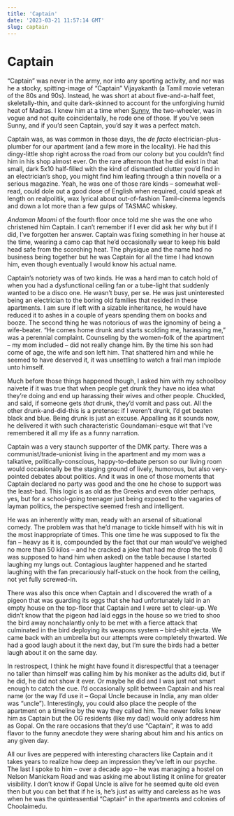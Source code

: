 ```yaml
---
title: 'Captain'
date: '2023-03-21 11:57:14 GMT'
slug: captain
---
```

Captain
=======

“Captain” was never in the army, nor into any sporting activity, and nor was he a stocky, spitting-image of “Captain” Vijayakanth (a Tamil movie veteran of the 80s and 90s). Instead, he was short at about five-and-a-half feet, skeletally-thin, and quite dark-skinned to account for the unforgiving humid heat of Madras. I knew him at a time when [Sunny](https://href.li/?https://en.wikipedia.org/wiki/Bajaj_Sunny), the two-wheeler, was in vogue and not quite coincidentally, he rode one of those. If you’ve seen Sunny, and if you’d seen Captain, you’d say it was a perfect match.

Captain was, as was common in those days, the _de facto_ electrician-plus-plumber for our apartment (and a few more in the locality). He had this dingy-little shop right across the road from our colony but you couldn’t find him in his shop almost ever. On the rare afternoon that he did exist in that small, dark 5x10 half-filled with the kind of dismantled clutter you’d find in an electrician’s shop, you might find him leafing through a thin novella or a serious magazine. Yeah, he was one of those rare kinds – somewhat well-read, could dole out a good dose of English when required, could speak at length on realpolitik, wax lyrical about out-of-fashion Tamil-cinema legends and down a lot more than a few gulps of TASMAC whiskey.

_Andaman Maami_ of the fourth floor once told me she was the one who christened him Captain. I can’t remember if I ever did ask her _why_ but if I did, I’ve forgotten her answer. Captain was fixing something in her house at the time, wearing a camo cap that he’d occasionally wear to keep his bald head safe from the scorching heat. The physique and the name had no business being together but he was Captain for all the time I had known him, even though eventually I would know his actual name.

Captain’s notoriety was of two kinds. He was a hard man to catch hold of when you had a dysfunctional ceiling fan or a tube-light that suddenly wanted to be a disco one. He wasn’t busy, per se. He was just uninterested being an electrician to the boring old families that resided in these apartments. I am sure if left with a sizable inheritance, he would have reduced it to ashes in a couple of years spending them on books and booze. The second thing he was notorious of was the ignominy of being a wife-beater. “He comes home drunk and starts scolding me, harassing me,” was a perennial complaint. Counseling by the women-folk of the apartment – my mom included – did not really change him. By the time his son had come of age, the wife and son left him. That shattered him and while he seemed to have deserved it, it was unsettling to watch a frail man implode unto himself.

Much before those things happened though, I asked him with my schoolboy naivete if it was true that when people get drunk they have no idea what they’re doing and end up harassing their wives and other people. Chuckled, and said, if someone gets _that_ drunk, they’d vomit and pass out. All the other drunk-and-did-this is a pretense: if I weren’t drunk, I’d get beaten black and blue. Being drunk is just an excuse. Appalling as it sounds now, he delivered it with such characteristic Goundamani-esque wit that I’ve remembered it all my life as a funny narration.

Captain was a very staunch supporter of the DMK party. There was a communist/trade-unionist living in the apartment and my mom was a talkative, politically-conscious, happy-to-debate person so our living room would occasionally be the staging ground of lively, humorous, but also very-pointed debates about politics. And it was in one of those moments that Captain declared no party was good and the one he chose to support was the least-bad. This logic is as old as the Greeks and even older perhaps, yes, but for a school-going teenager just being exposed to the vagaries of layman politics, the perspective seemed fresh and intelligent.

He was an inherently witty man, ready with an arsenal of situational comedy. The problem was that he’d manage to tickle himself with his wit in the most inappropriate of times. This one time he was supposed to fix the fan – heavy as it is, compounded by the fact that our man would’ve weighed no more than 50 kilos – and he cracked a joke that had me drop the tools (I was supposed to hand him when asked) on the table because I started laughing my lungs out. Contagious laughter happened and he started laughing with the fan precariously half-stuck on the hook from the ceiling, not yet fully screwed-in.

There was also this once when Captain and I discovered the wrath of a pigeon that was guarding its eggs that she had unfortunately laid in an empty house on the top-floor that Captain and I were set to clear-up. We didn’t know that the pigeon had laid eggs in the house so we tried to shoo the bird away nonchalantly only to be met with a fierce attack that culminated in the bird deploying its weapons system – bird-shit ejecta. We came back with an umbrella but our attempts were completely thwarted. We had a good laugh about it the next day, but I’m sure the birds had a better laugh about it on the same day.

In restrospect, I think he might have found it disrespectful that a teenager no taller than himself was calling him by his moniker as the adults did, but if he did, he did not show it ever. Or maybe he did and I was just not smart enough to catch the cue. I’d occasionally split between Captain and his real name (or the way I’d use it – Gopal Uncle because in India, any man older was “uncle”). Interestingly, you could also place the people of the apartment on a timeline by the way they called him. The newer folks knew him as Captain but the OG residents (like my dad) would only address him as Gopal. On the rare occasions that they’d use “Captain”, it was to add flavor to the funny anecdote they were sharing about him and his antics on any given day.

All our lives are peppered with interesting characters like Captain and it takes years to realize how deep an impression they’ve left in our psyche. The last I spoke to him – over a decade ago – he was managing a hostel on Nelson Manickam Road and was asking me about listing it online for greater visibility. I don’t know if Gopal Uncle is alive for he seemed quite old even then but you can bet that if he is, he’s just as witty and careless as he was when he was the quintessential “Captain” in the apartments and colonies of Choolaimedu.